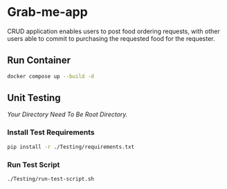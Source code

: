 # Grab-me-app

CRUD application enables users to post food ordering requests, with other users able to commit to purchasing
the requested food for the requester.

## Run Container
```sh
docker compose up --build -d
```

## Unit Testing

_Your Directory Need To Be Root Directory._

### Install Test Requirements

```sh
pip install -r ./Testing/requirements.txt
```

### Run Test Script

```sh
./Testing/run-test-script.sh
```
